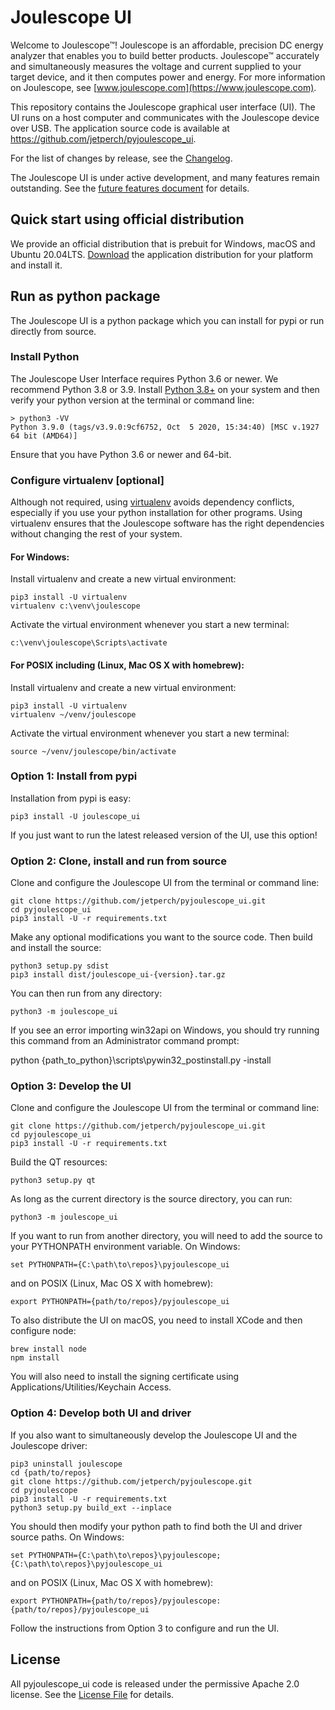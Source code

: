 
# Joulescope UI

Welcome to Joulescope™!  Joulescope is an affordable, precision DC energy
analyzer that enables you to build better products.
Joulescope™ accurately and simultaneously measures the voltage and current
supplied to your target device, and it then computes power and energy.
For more information on Joulescope, see
[www.joulescope.com](https://www.joulescope.com).

This repository contains the Joulescope graphical user interface (UI).
The UI runs on a host computer and communicates with the Joulescope device
over USB.  The application source code is available at
https://github.com/jetperch/pyjoulescope_ui.  

For the list of changes by release, see the [Changelog](CHANGELOG.md).

The Joulescope UI is under active development, and many features remain
outstanding. See the [future features document](features_future.md) for details.


## Quick start using official distribution

We provide an official distribution that is prebuit for Windows, macOS and
Ubuntu 20.04LTS.
[Download](https://www.joulescope.com/download) the application distribution
for your platform and install it.  


## Run as python package

The Joulescope UI is a python package which you can install for pypi or
run directly from source.


### Install Python

The Joulescope User Interface requires Python 3.6 or newer.
We recommend Python 3.8 or 3.9.
Install [Python 3.8+](https://www.python.org/) on your system and then verify
your python version at the terminal or command line:

    > python3 -VV
    Python 3.9.0 (tags/v3.9.0:9cf6752, Oct  5 2020, 15:34:40) [MSC v.1927 64 bit (AMD64)]

Ensure that you have Python 3.6 or newer and 64-bit.


### Configure virtualenv [optional]

Although not required, using
[virtualenv](https://virtualenv.pypa.io/en/latest/)
avoids dependency conflicts, especially if you use your python installation for
other programs.  Using virtualenv ensures that
the Joulescope software has the right dependencies without changing the rest
of your system.


#### For Windows:

Install virtualenv and create a new virtual environment:

    pip3 install -U virtualenv
    virtualenv c:\venv\joulescope

Activate the virtual environment whenever you start a new terminal:

    c:\venv\joulescope\Scripts\activate


#### For POSIX including (Linux, Mac OS X with homebrew):

Install virtualenv and create a new virtual environment:

    pip3 install -U virtualenv
    virtualenv ~/venv/joulescope

Activate the virtual environment whenever you start a new terminal:

    source ~/venv/joulescope/bin/activate


### Option 1: Install from pypi

Installation from pypi is easy:

    pip3 install -U joulescope_ui
    
If you just want to run the latest released version of the UI, use this option!


### Option 2: Clone, install and run from source

Clone and configure the Joulescope UI from the terminal or command line:

    git clone https://github.com/jetperch/pyjoulescope_ui.git
    cd pyjoulescope_ui
    pip3 install -U -r requirements.txt

Make any optional modifications you want to the source code.  Then build and
install the source:

    python3 setup.py sdist
    pip3 install dist/joulescope_ui-{version}.tar.gz

You can then run from any directory:

    python3 -m joulescope_ui

If you see an error importing win32api on Windows, you should try running this
command from an Administrator command prompt:

   python {path_to_python}\scripts\pywin32_postinstall.py -install


### Option 3: Develop the UI

Clone and configure the Joulescope UI from the terminal or command line:

    git clone https://github.com/jetperch/pyjoulescope_ui.git
    cd pyjoulescope_ui
    pip3 install -U -r requirements.txt

Build the QT resources:

    python3 setup.py qt

As long as the current directory is the source directory, you can run:

    python3 -m joulescope_ui

If you want to run from another directory, you will need to add the source
to your PYTHONPATH environment variable.  On Windows:

    set PYTHONPATH={C:\path\to\repos}\pyjoulescope_ui

and on POSIX (Linux, Mac OS X with homebrew):

    export PYTHONPATH={path/to/repos}/pyjoulescope_ui


To also distribute the UI on macOS, you need to install XCode and then
configure node:

    brew install node
    npm install

You will also need to install the signing certificate using
Applications/Utilities/Keychain Access.


### Option 4: Develop both UI and driver

If you also want to simultaneously develop the Joulescope UI and the
Joulescope driver:

    pip3 uninstall joulescope
    cd {path/to/repos}
    git clone https://github.com/jetperch/pyjoulescope.git
    cd pyjoulescope
    pip3 install -U -r requirements.txt    
    python3 setup.py build_ext --inplace

You should then modify your python path to find both the UI and driver
source paths. On Windows:

    set PYTHONPATH={C:\path\to\repos}\pyjoulescope;{C:\path\to\repos}\pyjoulescope_ui

and on POSIX (Linux, Mac OS X with homebrew):

    export PYTHONPATH={path/to/repos}/pyjoulescope:{path/to/repos}/pyjoulescope_ui

Follow the instructions from Option 3 to configure and run the UI.


## License

All pyjoulescope_ui code is released under the permissive Apache 2.0 license.
See the [License File](LICENSE.txt) for details.
